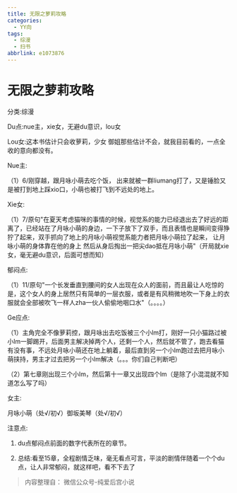 ```yaml
---
title: 无限之萝莉攻略
categories:
  - YY向
tags:
  - 综漫
  - 扫书
abbrlink: e1073876
---
```

# 无限之萝莉攻略
分类:综漫

Du点:nue主，xie女，无避du意识，lou女

Lou女:这本书估计只会收萝莉，少女
御姐那些估计不会，就我目前看的，一点全收的意向都没有。

Nue主:

（1）6/刚穿越，跟月咏小萌去吃个饭，
出来就被一群liumang打了，又是锤脸又是被打到地上踩xio口，小萌也被打飞到不远处的地上。

Xie女:

（1）7/原句"在夏天考虑猫咪的事情的时候，视觉系的能力已经退出去了好远的距离了，已经站在了月咏小萌的身边，一下子放下了双手，而且表情也是瞬间变得狰狞了起来，双手抓向了地上的月咏小萌视觉系能力者把月咏小萌拉了起来，
让月咏小萌的身体靠在他的身上
然后从身后掏出一把尖dao抵在月咏小萌"（开局就xie女，毫无避du意识，后面可想而知）

郁闷点:

（1）11/原句"一个长发垂直到腰间的女人出现在众人的面前，而且最让人吃惊的是，这个女人的身上居然只有简单的一层衣服，或者是有风稍微地吹一下身上的衣服就会全部被吹飞一样人zha一伙人偷偷地咽口水"（。。。。）

Ge应点:

（1）主角完全不像萝莉控，跟月咏出去吃饭被三个小lm打，刚好一只小猫路过被小lm一脚踢开，后面男主解决掉两个人，还剩一个人，然后就不管了，跑去看猫有没有事，不远处月咏小萌还在地上躺着，最后直到另一个小lm跑过去把月咏小萌挟持，男主才过去把另一个小lm解决（。。。你们自己判断吧）

（2）第七章刚出现三个小lm，然后第十一章又出现四个lm（是除了小混混就不知道怎么写了吗）

女主:

月咏小萌（处√/初√）御坂美琴（处√/初√）

注意点:

1.  du点郁闷点前面的数字代表所在的章节。

2.  总结:看至15章，全程剧情乏味，毫无看点可言，平淡的剧情伴随着一个个du点，让人非常郁闷，就这样吧，看不下去了


> 内容整理自： 微信公众号-纯爱后宫小说